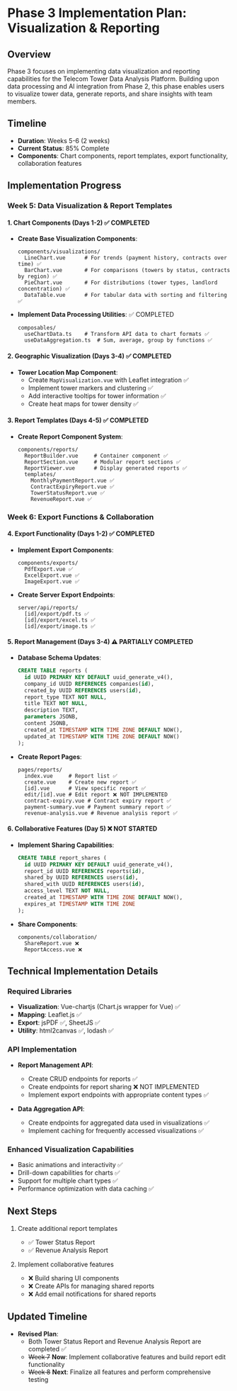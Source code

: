 # Phase 3 Implementation Plan: Visualization & Reporting

## Overview

Phase 3 focuses on implementing data visualization and reporting capabilities for the Telecom Tower Data Analysis Platform. Building upon data processing and AI integration from Phase 2, this phase enables users to visualize tower data, generate reports, and share insights with team members.

## Timeline

- **Duration**: Weeks 5-6 (2 weeks)
- **Current Status**: 85% Complete
- **Components**: Chart components, report templates, export functionality, collaboration features

## Implementation Progress

### Week 5: Data Visualization & Report Templates

#### 1. Chart Components (Days 1-2) ✅ COMPLETED

- **Create Base Visualization Components**:
  ```
  components/visualizations/
    LineChart.vue      # For trends (payment history, contracts over time) ✅
    BarChart.vue       # For comparisons (towers by status, contracts by region) ✅
    PieChart.vue       # For distributions (tower types, landlord concentration) ✅
    DataTable.vue      # For tabular data with sorting and filtering ✅
  ```

- **Implement Data Processing Utilities**: ✅ COMPLETED
  ```
  composables/
    useChartData.ts    # Transform API data to chart formats ✅
    useDataAggregation.ts  # Sum, average, group by functions ✅
  ```

#### 2. Geographic Visualization (Days 3-4) ✅ COMPLETED

- **Tower Location Map Component**:
  - Create `MapVisualization.vue` with Leaflet integration ✅
  - Implement tower markers and clustering ✅
  - Add interactive tooltips for tower information ✅
  - Create heat maps for tower density ✅

#### 3. Report Templates (Days 4-5) ✅ COMPLETED

- **Create Report Component System**:
  ```
  components/reports/
    ReportBuilder.vue     # Container component ✅
    ReportSection.vue     # Modular report sections ✅
    ReportViewer.vue      # Display generated reports ✅
    templates/
      MonthlyPaymentReport.vue ✅
      ContractExpiryReport.vue ✅
      TowerStatusReport.vue ✅
      RevenueReport.vue ✅
  ```

### Week 6: Export Functions & Collaboration

#### 4. Export Functionality (Days 1-2) ✅ COMPLETED

- **Implement Export Components**:
  ```
  components/exports/
    PdfExport.vue ✅
    ExcelExport.vue ✅
    ImageExport.vue ✅
  ```
  
- **Create Server Export Endpoints**:
  ```
  server/api/reports/
    [id]/export/pdf.ts ✅
    [id]/export/excel.ts ✅
    [id]/export/image.ts ✅
  ```

#### 5. Report Management (Days 3-4) ⚠️ PARTIALLY COMPLETED

- **Database Schema Updates**:
  ```sql
  CREATE TABLE reports (
    id UUID PRIMARY KEY DEFAULT uuid_generate_v4(),
    company_id UUID REFERENCES companies(id),
    created_by UUID REFERENCES users(id),
    report_type TEXT NOT NULL,
    title TEXT NOT NULL,
    description TEXT,
    parameters JSONB,
    content JSONB,
    created_at TIMESTAMP WITH TIME ZONE DEFAULT NOW(),
    updated_at TIMESTAMP WITH TIME ZONE DEFAULT NOW()
  );
  ```

- **Create Report Pages**:
  ```
  pages/reports/
    index.vue     # Report list ✅
    create.vue    # Create new report ✅
    [id].vue      # View specific report ✅
    edit/[id].vue # Edit report ❌ NOT IMPLEMENTED
    contract-expiry.vue # Contract expiry report ✅
    payment-summary.vue # Payment summary report ✅
    revenue-analysis.vue # Revenue analysis report ✅
  ```

#### 6. Collaborative Features (Day 5) ❌ NOT STARTED

- **Implement Sharing Capabilities**:
  ```sql
  CREATE TABLE report_shares (
    id UUID PRIMARY KEY DEFAULT uuid_generate_v4(),
    report_id UUID REFERENCES reports(id),
    shared_by UUID REFERENCES users(id),
    shared_with UUID REFERENCES users(id),
    access_level TEXT NOT NULL,
    created_at TIMESTAMP WITH TIME ZONE DEFAULT NOW(),
    expires_at TIMESTAMP WITH TIME ZONE
  );
  ```

- **Share Components**:
  ```
  components/collaboration/
    ShareReport.vue ❌
    ReportAccess.vue ❌
  ```

## Technical Implementation Details

### Required Libraries

- **Visualization**: Vue-chartjs (Chart.js wrapper for Vue) ✅
- **Mapping**: Leaflet.js ✅
- **Export**: jsPDF ✅, SheetJS ✅
- **Utility**: html2canvas ✅, lodash ✅

### API Implementation

- **Report Management API**:
  - Create CRUD endpoints for reports ✅ 
  - Create endpoints for report sharing ❌ NOT IMPLEMENTED
  - Implement export endpoints with appropriate content types ✅

- **Data Aggregation API**:
  - Create endpoints for aggregated data used in visualizations ✅
  - Implement caching for frequently accessed visualizations ✅

### Enhanced Visualization Capabilities

- Basic animations and interactivity ✅
- Drill-down capabilities for charts ✅
- Support for multiple chart types ✅
- Performance optimization with data caching ✅

## Next Steps

1. Create additional report templates
   - ✅ Tower Status Report
   - ✅ Revenue Analysis Report

2. Implement collaborative features
   - ❌ Build sharing UI components
   - ❌ Create APIs for managing shared reports
   - ❌ Add email notifications for shared reports

## Updated Timeline

- **Revised Plan**: 
  - Both Tower Status Report and Revenue Analysis Report are completed ✅
  - ~~Week 7~~ **Now**: Implement collaborative features and build report edit functionality
  - ~~Week 8~~ **Next**: Finalize all features and perform comprehensive testing
